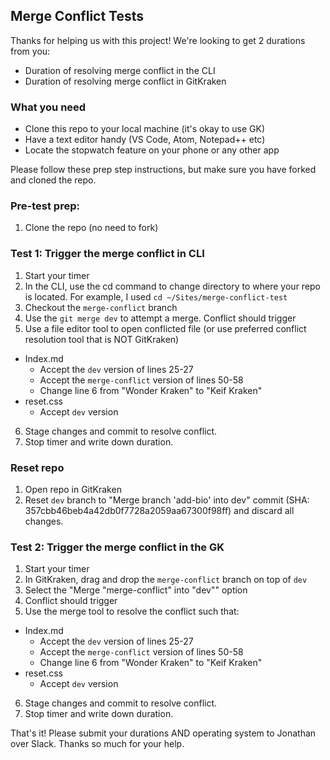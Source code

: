 ## Merge Conflict Tests

Thanks for helping us with this project! We're looking to get 2 durations from you:

- Duration of resolving merge conflict in the CLI
- Duration of resolving merge conflict in GitKraken

### What you need

- Clone this repo to your local machine (it's okay to use GK)
- Have a text editor handy (VS Code, Atom, Notepad++ etc)
- Locate the stopwatch feature on your phone or any other app

Please follow these prep step instructions, but make sure you have forked and cloned the repo.

### Pre-test prep:

1. Clone the repo (no need to fork)


### Test 1: Trigger the merge conflict in CLI


1. Start your timer
2. In the CLI, use the cd command to change directory to where your repo is located. For example, I used `cd ~/Sites/merge-conflict-test`
3. Checkout the `merge-conflict` branch
4. Use the `git merge dev` to attempt a merge. Conflict should trigger
5. Use a file editor tool to open conflicted file (or use preferred conflict resolution tool that is NOT GitKraken)
  - Index.md
    - Accept the `dev` version of lines 25-27
    - Accept the `merge-conflict` version of lines 50-58
    - Change line 6 from "Wonder Kraken" to "Keif Kraken"
  - reset.css
    - Accept `dev` version 
6. Stage changes and commit to resolve conflict.
7. Stop timer and write down duration. 

### Reset repo

1. Open repo in GitKraken
2. Reset `dev` branch to "Merge branch 'add-bio' into dev" commit (SHA: 357cbb46beb4a42db0f7728a2059aa67300f98ff) and discard all changes.

### Test 2: Trigger the merge conflict in the GK


1. Start your timer
2. In GitKraken, drag and drop the `merge-conflict` branch on top of `dev`
3. Select the "Merge "merge-conflict" into "dev"" option
4. Conflict should trigger
5. Use the merge tool to resolve the conflict such that: 
- Index.md
    - Accept the `dev` version of lines 25-27
    - Accept the `merge-conflict` version of lines 50-58
    - Change line 6 from "Wonder Kraken" to "Keif Kraken"
- reset.css
    - Accept `dev` version
6. Stage changes and commit to resolve conflict.
7. Stop timer and write down duration. 


That's it! Please submit your durations AND operating system to Jonathan over Slack. Thanks so much for your help.
